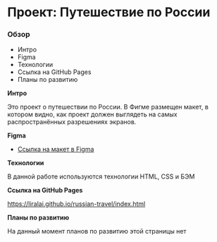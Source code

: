 # Проект: Путешествие по России

### Обзор
* Интро
* Figma
* Технологии
* Ссылка на GitHub Pages
* Планы по развитию

**Интро**

Это проект о путешествии по России.
В Фигме размещен макет, в котором видно, как проект должен выглядеть на самых распространённых разрешениях экранов.

**Figma**

* [Ссылка на макет в Figma](https://www.figma.com/file/5S2WSbEFL6awjVWJ0NWL8Q/Sprint-3_-Russia-_-desktop-mobile?node-id=28503%3A0)

**Технологии**

В данной работе используются технологии HTML, CSS и БЭМ

**Ссылка на GitHub Pages**

https://liralai.github.io/russian-travel/index.html

**Планы по развитию**

На данный момент планов по развитию этой страницы нет
